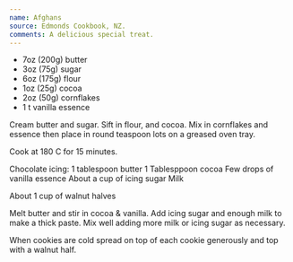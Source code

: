 ```yaml
---
name: Afghans
source: Edmonds Cookbook, NZ.
comments: A delicious special treat.
---
```


* 7oz (200g) butter
* 3oz (75g) sugar
* 6oz (175g) flour
* 1oz (25g) cocoa
* 2oz (50g) cornflakes
* 1 t vanilla essence

Cream butter and sugar.  Sift in flour, and cocoa.  Mix in cornflakes and essence then place in round teaspoon lots on a greased oven tray.

Cook at 180 C for 15 minutes.


Chocolate icing:
1 tablespoon butter
1 Tablesppoon cocoa
Few drops of vanilla essence 
About a cup of icing sugar
Milk

About 1 cup of walnut halves

Melt butter and stir in cocoa & vanilla.  Add icing sugar and enough milk to make a thick paste.  Mix well adding more milk or icing sugar as necessary.  

When cookies are cold spread on top of each cookie generously and top with a walnut half.

